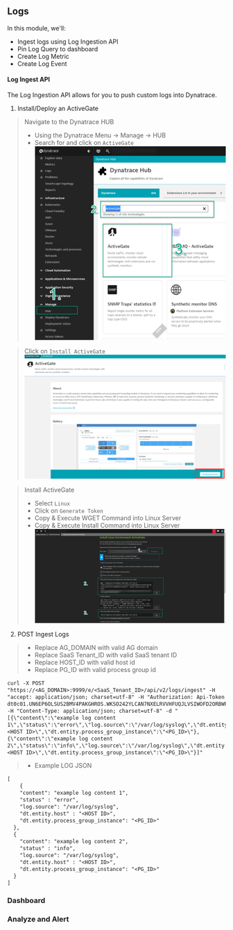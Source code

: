 ## Logs

In this module, we'll:
- Ingest logs using Log Ingestion API 
- Pin Log Query to dashboard
- Create Log Metric
- Create Log Event  

#### Log Ingest API
The Log Ingestion API allows for you to push custom logs into Dynatrace. 

1. Install/Deploy an ActiveGate

>Navigate to the Dynatrace HUB
> - Using the Dynatrace Menu -> Manage -> HUB
> - Search for and click on `ActiveGate`
![log_ag_install](../../assets/images/log_ag_install.png)

>Click on `Install ActiveGate`
![log_ag_install_2](../../assets/images/log_ag_install_2.png)

>Install ActiveGate
> - Select `Linux`
> - Click on `Generate Token`
> - Copy & Execute WGET Command into Linux Server
> - Copy & Execute Install Command into Linux Server
![log_ag_install3](../../assets/images/log_ag_install3.png)

2. POST Ingest Logs

> - Replace AG_DOMAIN with valid AG domain
> - Replace SaaS Tenant_ID with valid SaaS tenant ID
> - Replace HOST_ID with valid host id
> - Replace PG_ID with valid process group id
```
curl -X POST "https://<AG_DOMAIN>:9999/e/<SaaS_Tenant_ID>/api/v2/logs/ingest" -H "accept: application/json; charset=utf-8" -H "Authorization: Api-Token dt0c01.UN6EP6OLSUS2BMV4PAKGHROS.WKSO242YLCAN7NXELRVVHFUQJLVSIWOFD2ORBWP2GEWZJ2MR5RH72UVMURSRM43T" -H "Content-Type: application/json; charset=utf-8" -d "[{\"content\":\"example log content 1\",\"status\":\"error\",\"log.source\":\"/var/log/syslog\",\"dt.entity.host\":\"<HOST ID>\",\"dt.entity.process_group_instance\":\"<PG_ID>\"},{\"content\":\"example log content 2\",\"status\":\"info\",\"log.source\":\"/var/log/syslog\",\"dt.entity.host\":\"<HOST ID>\",\"dt.entity.process_group_instance\":\"<PG_ID>\"}]"
```
> - Example LOG JSON
```
[
    {
    "content": "example log content 1",
    "status" : "error",
    "log.source": "/var/log/syslog",
    "dt.entity.host" : "<HOST ID>",
    "dt.entity.process_group_instance": "<PG_ID>"
  },
  {
    "content": "example log content 2",
    "status" : "info",
    "log.source": "/var/log/syslog",
    "dt.entity.host" : "<HOST ID>",
    "dt.entity.process_group_instance": "<PG_ID>"
  }
]
```
### Dashboard
### Analyze and Alert
